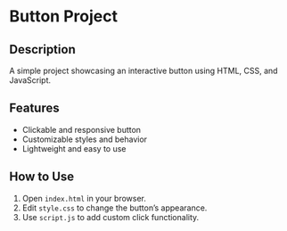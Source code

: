 # Button Project

## Description
A simple project showcasing an interactive button using HTML, CSS, and JavaScript.

## Features
- Clickable and responsive button
- Customizable styles and behavior
- Lightweight and easy to use

## How to Use
1. Open `index.html` in your browser.
2. Edit `style.css` to change the button’s appearance.
3. Use `script.js` to add custom click functionality.



